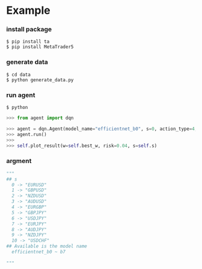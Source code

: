 # Example

### install package
```console
$ pip install ta
$ pip install MetaTrader5
```

### generate data
```console
$ cd data
$ python generate_data.py
```

### run agent
```console
$ python
```

```python
>>> from agent import dqn

>>> agent = dqn.Agent(model_name="efficientnet_b0", s=0, action_type=4, pip_scale=1, n=1, loss_cut=False, use_device="tpu", dueling=False)
>>> agent.run()
>>>
>>> self.plot_result(w=self.best_w, risk=0.04, s=self.s)
```
### argment
```python
"""
## s
  0 -> "EURUSD"
  1 -> "GBPUSD"
  2 -> "NZDUSD"
  3 -> "AUDUSD"
  4 -> "EURGBP"
  5 -> "GBPJPY"
  6 -> "USDJPY"
  7 -> "EURJPY"
  8 -> "AUDJPY"
  9 -> "NZDJPY"
  10 -> "USDCHF"
## Available is the model name
  efficientnet_b0 ~ b7
  
"""
```
